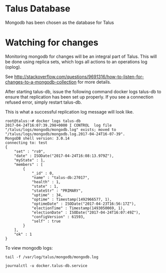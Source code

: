 # Talus Database

Mongodb has been chosen as the database for Talus

# Watching for changes

Monitoring mongodb for changes will be an integral part of
Talus. This will be done using replica sets, which logs all
actions to an operations log (oplog).

See http://stackoverflow.com/questions/9691316/how-to-listen-for-changes-to-a-mongodb-collection
for more details.

After starting talus-db, issue the following command
docker logs talus-db
to ensure that replication has been set up properly.
If you see a connection refused error, simply restart talus-db.

This is what a successful replication log message will look like.

```
root@talus:~# docker logs talus-db
2017-04-24T16:07:39.298+0000 I CONTROL  log file "/talus/logs/mongodb/mongodb.log" exists; moved to "/talus/logs/mongodb/mongodb.log.2017-04-24T16-07-39".
MongoDB shell version: 3.0.14
connecting to: test
{
	"set" : "rs0",
	"date" : ISODate("2017-04-24T16:08:13.979Z"),
	"myState" : 1,
	"members" : [
		{
			"_id" : 0,
			"name" : "talus-db:27017",
			"health" : 1,
			"state" : 1,
			"stateStr" : "PRIMARY",
			"uptime" : 34,
			"optime" : Timestamp(1492966577, 1),
			"optimeDate" : ISODate("2017-04-23T16:56:17Z"),
			"electionTime" : Timestamp(1493050069, 1),
			"electionDate" : ISODate("2017-04-24T16:07:49Z"),
			"configVersion" : 61593,
			"self" : true
		}
	],
	"ok" : 1
}
```

To view mongodb logs:
```
tail -f /var/log/talus/mongodb/mongodb.log

journalctl -u docker.talus-db.service
```
